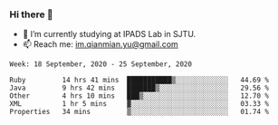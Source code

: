 ### Hi there 👋

- 🔭 I’m currently studying at IPADS Lab in SJTU.
- 📫 Reach me: im.qianmian.yu@gmail.com

<!--START_SECTION:waka-->
```text
Week: 18 September, 2020 - 25 September, 2020

Ruby         14 hrs 41 mins  ███████████▒░░░░░░░░░░░░░   44.69 % 
Java         9 hrs 42 mins   ███████▒░░░░░░░░░░░░░░░░░   29.56 % 
Other        4 hrs 10 mins   ███▒░░░░░░░░░░░░░░░░░░░░░   12.70 % 
XML          1 hr 5 mins     ▓░░░░░░░░░░░░░░░░░░░░░░░░   03.33 % 
Properties   34 mins         ▒░░░░░░░░░░░░░░░░░░░░░░░░   01.74 % 
```
<!--END_SECTION:waka-->

<!--
**yqmmm/yqmmm** is a ✨ _special_ ✨ repository because its `README.md` (this file) appears on your GitHub profile.

Here are some ideas to get you started:

- 🔭 I’m currently working on ...
- 🌱 I’m currently learning ...
- 👯 I’m looking to collaborate on ...
- 🤔 I’m looking for help with ...
- 💬 Ask me about ...
- 📫 How to reach me: ...
- 😄 Pronouns: ...
- ⚡ Fun fact: ...
-->
